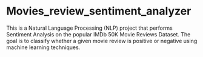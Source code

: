 # Movies_review_sentiment_analyzer
This is a Natural Language Processing (NLP) project that performs Sentiment Analysis on the popular IMDb 50K Movie Reviews Dataset. The goal is to classify whether a given movie review is positive or negative using machine learning techniques.
